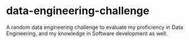 # data-engineering-challenge
A random data engineering challenge to evaluate my proficiency in Data Engineering, and my knowledge in Software development as well.
